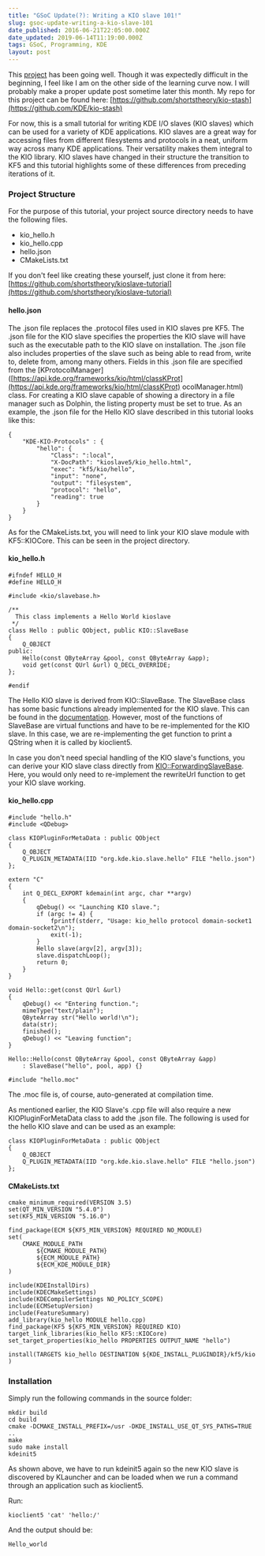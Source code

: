 ```yaml
---
title: "GSoC Update(?): Writing a KIO slave 101!"
slug: gsoc-update-writing-a-kio-slave-101
date_published: 2016-06-21T22:05:00.000Z
date_updated: 2019-06-14T11:19:00.000Z
tags: GSoC, Programming, KDE
layout: post
---
```


This [project](https://summerofcode.withgoogle.com/projects/#5979393230897152) has been going well. Though it was expectedly difficult in the beginning, I feel like I am on the other side of the learning curve now. I will probably make a proper update post sometime later this month. My repo for this project can be found here: [https://github.com/shortstheory/kio-stash](https://github.com/KDE/kio-stash)

For now, this is a small tutorial for writing KDE I/O slaves (KIO slaves) which can be used for a variety of KDE applications. KIO slaves are a great way for accessing files from different filesystems and protocols in a neat, uniform way across many KDE applications. Their versatility makes them integral to the KIO library. KIO slaves have changed in their structure the transition to KF5 and this tutorial highlights some of these differences from preceding iterations of it.

### Project Structure

For the purpose of this tutorial, your project source directory needs to have the following files.

- kio_hello.h
- kio_hello.cpp
- hello.json
- CMakeLists.txt

If you don't feel like creating these yourself, just clone it from here: [https://github.com/shortstheory/kioslave-tutorial](https://github.com/shortstheory/kioslave-tutorial)

#### hello.json

The .json file replaces the .protocol files used in KIO slaves pre KF5. The .json file for the KIO slave specifies the properties the KIO slave will have such as the executable path to the KIO slave on installation. The .json file also includes properties of the slave such as being able to read from, write to, delete from, among many others. Fields in this .json file are specified from the [KProtocolManager]([https://api.kde.org/frameworks/kio/html/classKProt](https://api.kde.org/frameworks/kio/html/classKProt) ocolManager.html) class. For creating a KIO slave capable of showing a directory in a file manager such as Dolphin, the listing property must be set to true. As an example, the .json file for the Hello KIO slave described in this tutorial looks like this:

    {  
        "KDE-KIO-Protocols" : {   
            "hello": {   
                "Class": ":local",   
                "X-DocPath": "kioslave5/kio_hello.html",   
                "exec": "kf5/kio/hello",   
                "input": "none",   
                "output": "filesystem",   
                "protocol": "hello",   
                "reading": true   
            }   
        }   
    }  
    

As for the CMakeLists.txt, you will need to link your KIO slave module with KF5::KIOCore. This can be seen in the project directory.

#### kio_hello.h

    #ifndef HELLO_H  
    #define HELLO_H  
    
    #include <kio/slavebase.h>  
    
    /**  
      This class implements a Hello World kioslave  
     */   
    class Hello : public QObject, public KIO::SlaveBase  
    {  
        Q_OBJECT   
    public:  
        Hello(const QByteArray &pool, const QByteArray &app);   
        void get(const QUrl &url) Q_DECL_OVERRIDE;   
    };  
    
    #endif  
    

The Hello KIO slave is derived from KIO::SlaveBase. The SlaveBase class has some basic functions already implemented for the KIO slave. This can be found in the [documentation](https://api.kde.org/frameworks/kio/html/classKIO_1_1SlaveBase.html). However, most of the functions of SlaveBase are virtual functions and have to be re-implemented for the KIO slave. In this case, we are re-implementing the get function to print a QString when it is called by kioclient5.

In case you don't need special handling of the KIO slave's functions, you can derive your KIO slave class directly from [KIO::ForwardingSlaveBase](https://api.kde.org/frameworks/kio/html/classKIO_1_1ForwardingSlaveBase.html). Here, you would only need to re-implement the rewriteUrl function to get your KIO slave working.

#### kio_hello.cpp

    #include "hello.h"  
    #include <QDebug>  
    
    class KIOPluginForMetaData : public QObject  
    {  
        Q_OBJECT   
        Q_PLUGIN_METADATA(IID "org.kde.kio.slave.hello" FILE "hello.json")   
    };  
    
    extern "C"  
    {  
        int Q_DECL_EXPORT kdemain(int argc, char **argv)   
        {   
            qDebug() << "Launching KIO slave.";   
            if (argc != 4) {   
                fprintf(stderr, "Usage: kio_hello protocol domain-socket1 domain-socket2\n");   
                exit(-1);   
            }   
            Hello slave(argv[2], argv[3]);   
            slave.dispatchLoop();   
            return 0;   
        }   
    }  
    
    void Hello::get(const QUrl &url)  
    {  
        qDebug() << "Entering function.";   
        mimeType("text/plain");   
        QByteArray str("Hello world!\n");   
        data(str);   
        finished();   
        qDebug() << "Leaving function";   
    }  
    
    Hello::Hello(const QByteArray &pool, const QByteArray &app)  
        : SlaveBase("hello", pool, app) {}   
    
    #include "hello.moc"  
    

The .moc file is, of course, auto-generated at compilation time.

As mentioned earlier, the KIO Slave's .cpp file will also require a new KIOPluginForMetaData class to add the .json file. The following is used for the hello KIO slave and can be used as an example:

    class KIOPluginForMetaData : public QObject  
    {  
        Q_OBJECT   
        Q_PLUGIN_METADATA(IID "org.kde.kio.slave.hello" FILE "hello.json")   
    };  
    

#### CMakeLists.txt

    cmake_minimum_required(VERSION 3.5)  
    set(QT_MIN_VERSION "5.4.0")  
    set(KF5_MIN_VERSION "5.16.0")  
    
    find_package(ECM ${KF5_MIN_VERSION} REQUIRED NO_MODULE)  
    set(  
        CMAKE_MODULE_PATH   
            ${CMAKE_MODULE_PATH}   
            ${ECM_MODULE_PATH}   
            ${ECM_KDE_MODULE_DIR}   
    )  
    
    include(KDEInstallDirs)  
    include(KDECMakeSettings)  
    include(KDECompilerSettings NO_POLICY_SCOPE)  
    include(ECMSetupVersion)  
    include(FeatureSummary)  
    add_library(kio_hello MODULE hello.cpp)  
    find_package(KF5 ${KF5_MIN_VERSION} REQUIRED KIO)  
    target_link_libraries(kio_hello KF5::KIOCore)  
    set_target_properties(kio_hello PROPERTIES OUTPUT_NAME "hello")  
    
    install(TARGETS kio_hello DESTINATION ${KDE_INSTALL_PLUGINDIR}/kf5/kio )  
    

### Installation

Simply run the following commands in the source folder:

    mkdir build  
    cd build  
    cmake -DCMAKE_INSTALL_PREFIX=/usr -DKDE_INSTALL_USE_QT_SYS_PATHS=TRUE ..  
    make  
    sudo make install  
    kdeinit5  
    

As shown above, we have to run kdeinit5 again so the new KIO slave is discovered by KLauncher and can be loaded when we run a command through an application such as kioclient5.

Run:

    kioclient5 'cat' 'hello:/'  
    

And the output should be:

    Hello_world
    
